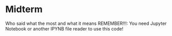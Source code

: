 # Midterm
Who said what the most and what it means
REMEMBER!!!: You need Jupyter Notebook or another IPYNB file reader to use this code!
